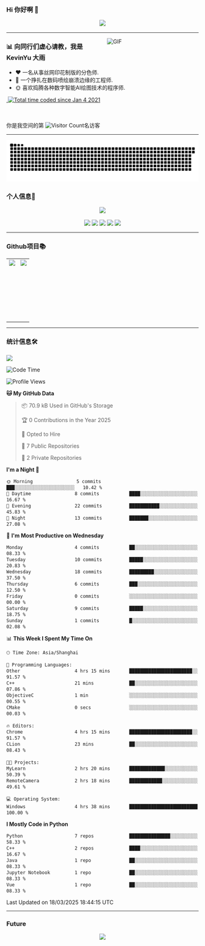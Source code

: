 ### Hi 你好啊 👋
<div align="center">
  <!-- dynamic typing effect 动态打字效果 -->
  <div>
    <a href="https://opp0.cn/">
      <img src="https://readme-typing-svg.demolab.com?font=Fira+Code&pause=1250&width=520&lines=print(%22Take off%2C%20my boy%22); 追梦要勇敢,停歇要洒脱!不负今日景,不恋昨日情!&center=true&size=22" />
    </a>
  </div>
</div>

  ---

<!--
**67729719/67729719** is a ✨ _special_ ✨ repository because its `README.md` (this file) appears on your GitHub profile.
Here are some ideas to get you started:

- 🔭 I’m currently working on ...
- 🌱 I’m currently learning ...
- 👯 I’m looking to collaborate on ...
- 🤔 I’m looking for help with ...
- 💬 Ask me about ...
- 📫 How to reach me: ...
- 😄 Pronouns: ...
- ⚡ Fun fact: ...
-->

<a href="https://img-blog.csdnimg.cn/2019122617442217.gif">
  <img align="right"  alt="GIF" src="https://img-blog.csdnimg.cn/2019122617442217.gif" width="240"/>
</a>

### 📊 向同行们虚心请教，我是 <b>KevinYu 大雨<a target="_blank" href="javascript:;"></a></b>


- :hearts: 一名从事丝网印花制版的分色师. 
- :1st_place_medal: 一个挣扎在数码喷绘崩溃边缘的工程师.
- :sun_with_face: 喜欢捣腾各种数字智能AI绘图技术的程序师.

<a href="https://autofelix.blog.csdn.net">
    <img src="https://img.shields.io/badge/CSDN Page View-125K-E65A65.svg" alt="" title="Python_AI的csdn" />
</a>
<a href="https://wakatime.com/@7cf3d334-b735-41ee-9f43-1782380b513b"><img src="https://wakatime.com/badge/user/7cf3d334-b735-41ee-9f43-1782380b513b.svg" alt="Total time coded since Jan 4 2021" /></a>
<br/>
<br/>
<br/>

你是我空间的第 ![Visitor Count](https://profile-counter.glitch.me/yxn4065/count.svg)名访客


---

<!-- 贪吃蛇 -->
![](https://raw.githubusercontent.com/yxn4065/yxn4065/refs/heads/output/github-contribution-grid-snake.svg)


### 个人信息👤 
<p align="center">
  <a href="https://skillicons.dev">
    <img src="https://skillicons.dev/icons?i=python,c,cpp,java,pytorch,git,raspberrypi,docker,vim,pycharm,mysql" />
  </a>
</p>

<!-- https://github.com/badges/shields -->
<p align="center">
<img src="https://komarev.com/ghpvc/?username=yxn4065&abbreviated=true&color=yellow" />
<a href="https://github.com/67729719"><img src="https://img.shields.io/badge/GitHub-67729719-blue?logo=github" /></a>
<a href="https://hzjd888.blog.csdn.net"><img src="https://img.shields.io/badge/CSDN-hzjd888-red" /></a>
<img src="https://img.shields.io/badge/QQ-67729719-green?logo=tencentqq" />
<img href="mailto:yulinjian@gmail.com" src="https://img.shields.io/badge/yulinjian@gmail.com-D14836?logo=gmail&logoColor=white" />
</p>


---

### Github项目📚
<div align="center">
  <table style="width:100%;">
    <tr>
      <!-- 第一个图片 -->
      <td align="center">
      <img height="160px" align="left" src="https://github-readme-stats.vercel.app/api?username=AZCodingAccount&locale=cn&line_height=21&show_icons=true&theme=&rank_icon=default&include_all_commits=true&custom_title=Github漫游数据"/>
      </td>
      <!-- 第二个图片 -->
      <td align="center">
        <img height="160px" align="left" src="https://github-readme-stats.vercel.app/api/top-langs/?username=AZCodingAccount&include_all_commits=true&locale=cn&line_height=33&theme=&langs_count=6&layout=compact&custom_title=常用语言"/>
      </td>
    </tr>

  </table>
</div>

---

### 统计信息🛠️
<!-- [![wakatime](https://wakatime.com/badge/user/7cf3d334-b735-41ee-9f43-1782380b513b.svg)](https://wakatime.com/@7cf3d334-b735-41ee-9f43-1782380b513b) -->

<!-- https://github.com/anuraghazra/github-readme-stats -->
<img align="center" src="https://github-readme-stats.vercel.app/api/wakatime?username=yxn4065&theme=transparent&hide_border=true&layout=compact&langs_count=20&range=last_30_days" />
<!--START_SECTION:waka-->

![Code Time](http://img.shields.io/badge/Code%20Time-2%2C838%20hrs%2045%20mins-blue)

![Profile Views](http://img.shields.io/badge/Profile%20Views-58-blue)

**🐱 My GitHub Data** 

> 📦 70.9 kB Used in GitHub's Storage 
 > 
> 🏆 0 Contributions in the Year 2025
 > 
> 💼 Opted to Hire
 > 
> 📜 7 Public Repositories 
 > 
> 🔑 2 Private Repositories 
 > 
**I'm a Night 🦉** 

```text
🌞 Morning                5 commits           ███░░░░░░░░░░░░░░░░░░░░░░   10.42 % 
🌆 Daytime                8 commits           ████░░░░░░░░░░░░░░░░░░░░░   16.67 % 
🌃 Evening                22 commits          ███████████░░░░░░░░░░░░░░   45.83 % 
🌙 Night                  13 commits          ███████░░░░░░░░░░░░░░░░░░   27.08 % 
```
📅 **I'm Most Productive on Wednesday** 

```text
Monday                   4 commits           ██░░░░░░░░░░░░░░░░░░░░░░░   08.33 % 
Tuesday                  10 commits          █████░░░░░░░░░░░░░░░░░░░░   20.83 % 
Wednesday                18 commits          █████████░░░░░░░░░░░░░░░░   37.50 % 
Thursday                 6 commits           ███░░░░░░░░░░░░░░░░░░░░░░   12.50 % 
Friday                   0 commits           ░░░░░░░░░░░░░░░░░░░░░░░░░   00.00 % 
Saturday                 9 commits           █████░░░░░░░░░░░░░░░░░░░░   18.75 % 
Sunday                   1 commits           █░░░░░░░░░░░░░░░░░░░░░░░░   02.08 % 
```


📊 **This Week I Spent My Time On** 

```text
🕑︎ Time Zone: Asia/Shanghai

💬 Programming Languages: 
Other                    4 hrs 15 mins       ███████████████████████░░   91.57 % 
C++                      21 mins             ██░░░░░░░░░░░░░░░░░░░░░░░   07.86 % 
ObjectiveC               1 min               ░░░░░░░░░░░░░░░░░░░░░░░░░   00.55 % 
CMake                    0 secs              ░░░░░░░░░░░░░░░░░░░░░░░░░   00.03 % 

🔥 Editors: 
Chrome                   4 hrs 15 mins       ███████████████████████░░   91.57 % 
CLion                    23 mins             ██░░░░░░░░░░░░░░░░░░░░░░░   08.43 % 

🐱‍💻 Projects: 
MyLearn                  2 hrs 20 mins       █████████████░░░░░░░░░░░░   50.39 % 
RemoteCamera             2 hrs 18 mins       ████████████░░░░░░░░░░░░░   49.61 % 

💻 Operating System: 
Windows                  4 hrs 38 mins       █████████████████████████   100.00 % 
```

**I Mostly Code in Python** 

```text
Python                   7 repos             ███████████████░░░░░░░░░░   58.33 % 
C++                      2 repos             ████░░░░░░░░░░░░░░░░░░░░░   16.67 % 
Java                     1 repo              ██░░░░░░░░░░░░░░░░░░░░░░░   08.33 % 
Jupyter Notebook         1 repo              ██░░░░░░░░░░░░░░░░░░░░░░░   08.33 % 
Vue                      1 repo              ██░░░░░░░░░░░░░░░░░░░░░░░   08.33 % 
```




 Last Updated on 18/03/2025 18:44:15 UTC
<!--END_SECTION:waka-->

<!-- ![](https://github-readme-activity-graph.cyclic.app/graph?username=yxn4065) -->

---

### Future
<!-- https://github.com/kyechan99/capsule-render -->
<p align="center">
<img width:100% src="https://capsule-render.vercel.app/api?type=waving&color=timeGradient&height=200&&section=footer&text=THE%20END!&fontSize=90&fontAlign=50&fontAlignY=70&desc=Hope%20your%20program%20is%20bug-free!&descAlign=50&descSize=30&descAlignY=40&animation=twinkling">
</p>
